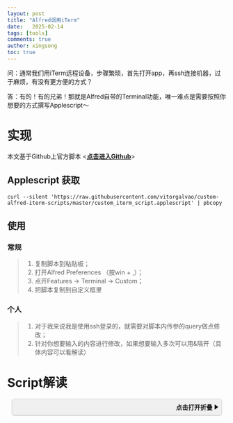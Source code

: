 ```yaml
---
layout: post
title: "Alfred调用iTerm"
date:   2025-02-14
tags: [tools]
comments: true
author: xingsong
toc: true
---
```


问：通常我们用iTerm远程设备，步骤繁琐，首先打开app，再ssh连接机器，过于麻烦，有没有更方便的方式？

答：有的！有的兄弟！那就是Alfred自带的Terminal功能，唯一难点是需要按照你想要的方式撰写Applescript～

<!-- more -->

# 实现

本文基于Github上官方脚本 <[**点击进入Github**]( https://github.com/vitorgalvao/custom-alfred-iterm-scripts )>

## Applescript 获取

```shell
curl --silent 'https://raw.githubusercontent.com/vitorgalvao/custom-alfred-iterm-scripts/master/custom_iterm_script.applescript' | pbcopy
```

## 使用

### 常规
> 1. 复制脚本到粘贴板；
> 2. 打开Alfred Preferences （按win + ,）；
> 3. 点开Features -> Terminal -> Custom；
> 4. 把脚本复制到自定义框里

### 个人
> 1. 对于我来说我是使用ssh登录的，就需要对脚本内传参的query做点修改；
> 2. 针对你想要输入的内容进行修改，如果想要输入多次可以用&隔开（具体内容可以看解读）

# Script解读
<details class="code-box"><summary class="code-box-title"><span class="summary-text">点击打开折叠</span><span class="summary-arrow"></span></summary><div class="code-box-content">
<pre><code>
<span style="color: green;">-- 定义一个变量 是否始终在新窗口中打开 iTerm（主进程中调用，如果为 true 意味着，无论当前 iTerm 中已经有多少窗口或标签页，脚本都会强制在新窗口中打开新的会话）</span>
property open_in_new_window : false

<span style="color: green;">-- 定义一个变量 是否在新标签页中打开 iTerm（主进程中调用，这意味着，新的会话将在当前窗口的新标签页中打开）</span>
property open_in_new_tab : true

<span style="color: green;">-- 定义一个变量 iTerm 是否有开启“quietly”启动选项（即启动时不打开新窗口，后台启动）</span>
property iterm_opens_quietly : false

<span style="color: green;">-- 处理阶段各函数</span>
on new_window()
  <span style="color: green;">-- 创建一个新 iTerm 窗口，使用默认的配置</span>
  tell application "iTerm" to create window with default profile
end new_window 

on new_tab()
  <span style="color: green;">-- 在当前 iTerm 窗口中创建一个新的标签页，使用默认配置</span>
  tell application "iTerm" to tell the first window to create tab with default profile
end new_tab

on call_forward()
  <span style="color: green;">-- 激活 iTerm ，如果 iTerm 存在则页面跳转到应用，如果不存在则打开应用</span>
  tell application "iTerm" to activate
end call_forward

<span style="color: green;">-- 假设函数，检查 iTerm 是否运行中</span>
on is_running()
  application "iTerm" is running
end is_running

on is_processing()
  <span style="color: green;">-- 检查当前 iTerm2 会话是否正在处理命令</span>
  tell application "iTerm" to tell the first window to tell current session to return is processing
end is_processing

<span style="color: green;">-- 检查 iTerm2 是否有有效的窗口、标签页和会话。并检查会话中是否存在文本</span>
on has_windows()
  if not is_running() then return false  <span style="color: green;">-- 判断 iTerm 窗口没有运行，函数返回false</span>

  tell application "iTerm"  <span style="color: green;">-- tell 块用于将后续命令发送给 iTerm</span>
    if windows is {} then return false  <span style="color: green;">-- 判断 windows 列表是否为空，为空表示没有打开的窗口，函数返回 false</span>
    if tabs of current window is {} then return false  <span style="color: green;">-- 检查标签列表是否为空。如果为空，则表示当前窗口没有标签，函数返回 false</span>
    if sessions of current tab of current window is {} then return false  <span style="color: green;">-- 检查会话列表是否为空。如果为空，则表示当前标签没有会话，函数返回 false</span>

    set session_text to contents of current session of current tab of current window  <span style="color: green;">-- 将获取的会话内容存储在变量 session_text 中</span>
    if words of session_text is {} then return false  <span style="color: green;">-- 检查 session_text 中的单词列表是否为空。如果为空，则表示会话内容为空，函数返回 false</span>
  end tell 

  true  <span style="color: green;">-- 隐式返回true</span>
end has_windows

<span style="color: green;">-- 向当前 iTerm 会话发送文本</span>
on send_text(custom_text) 
  <span style="color: green;">-- 如下按照我的习惯，是先固定命令 ssh 到堡垒机，再通过传入的文本(即设备hostname)连接；按照个人习惯修改 write text 后的参数即可</span>
  tell application "iTerm" to tell the first window to tell current session to write text  "ssh you_name@you_ip\n" & custom_text & return
end send_text

<span style="color: green;">-- 主程序</span>
on alfred_script(query)
  if has_windows() then
    <span style="color: green;">-- has_windows函数通过，表示存在窗口；按照开头拟定的规则参数，决定如何处理新的会话</span>
    if open_in_new_window then
      new_window()
    else if open_in_new_tab then
      new_tab()
    else
      <span style="color: green;">-- 复用当前的标签页，可不写</span>
    end if
  else
    <span style="color: green;">-- 该判断防止如果 iTerm 没有窗口，但是设置了后台运行(例如配置了"quietly"启动)，继续执行创建新窗口，会出现两个窗口的情况</span>
    -- one from opening the application, and the other from the command
    <span style="color: green;">-- 当 iTerm 有运行，或开启了“quietly”后台启动，这意味着 iTerm 已经启动，但可能没有窗口，调用new_window函数打开一个新窗口</span>
    if is_running() or iterm_opens_quietly then
      new_window()
    else
      call_forward()  <span style="color: green;">-- iTerm 没有后台运行，用 activate 开启/跳转到应用</span>
    end if
  end if

  <span style="color: green;">-- 输入缓冲处理</span>
  <span style="color: green;">-- macOS 缓冲TTY大小为1024字节，如果 query 超过该大小，会循环检查知道会话不再处理命令，这样做是为了避免输入被截断</span>
  if length of query > 1024
    repeat 500 times <span style="color: green;">-- repeat 循环500次，循环的目的是等待 iTerm 会话完成之前的处理</span>
      if not is_processing() then exit repeat  <span style="color: green;">-- 当 is_processing 函数处理完，返回false，exit repeat 会立刻退出 repeat 循环</span>
      delay 0.01  <span style="color: green;">-- 此处用 delay 而不用 with timeout 是因为 with timeout 和 repeat 不兼容</span>
    end repeat
  end if

  <span style="color: green;">-- 循环等待 iTerm 窗口的出现，并确保向 iTerm 发送文本 query</span>
  repeat 500 times
    if has_windows() then <span style="color: green;">-- 当空窗口出现的时候，传入文本，跳转应用</span>
      send_text(query)
      call_forward()
      exit repeat
    end if

    delay 0.01
  end repeat
end alfred_script
    </code></pre>
  </div>
</details>

<style>
.code-box {
  border: 1px solid #ccc; /* 边框 */
  border-radius: 5px; /* 圆角 */
  margin: 10px; /* 外边距 */
  font-family: monospace; /* 等宽字体 */
  background-color: #f9f9f9; /* 背景颜色 */
}

.code-box-title {
  background-color: #f0f0f0; /* 标题背景色 */
  padding: 8px; /* 内边距 */
  cursor: pointer; /* 鼠标样式 */
  font-weight: bold; /* 字体加粗 */
  border-bottom: 1px solid #ccc; /* 标题底部边框 */
  display: flex; /* 使用 flexbox 布局 */
  justify-content: space-between; /* 将内容分散对齐 */
  align-items: center; /* 垂直居中对齐 */
}

.summary-text {
  flex-grow: 1; /* 允许文本扩展以占据剩余空间 */
  text-align: right; /* 文本右对齐 */
}

.summary-arrow {
  width: 0;
  height: 0;
  border-top: 6px solid transparent;
  border-bottom: 6px solid transparent;
  border-left: 8px solid black; /* 三角形图标 */
  margin-left: 5px; /* 添加一些间距 */
}

.code-box[open] .summary-arrow {
  transform: rotate(90deg); /* 展开时旋转三角形 */
}

.code-box-content {
  padding: 10px; /* 代码内容内边距 */
  padding-top: 10px;
  padding-bottom: 10px;
  overflow-x: auto; /* 水平滚动条 */
  white-space: pre;
}

/* 如果使用<details>标签，添加以下样式 */
.code-box[open] .code-box-title {
    border-bottom: none;
}
</style>